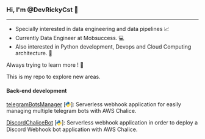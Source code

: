 ### Hi, I'm @DevRickyCst 👋 
---
- Specially interested in data engineering and data pipelines :chart_with_upwards_trend:
- Currently Data Engineer at Mobsuccess. 💻 
- Also interested in Python development, Devops and Cloud Computing architecture. 👀 

Always trying to learn more ! 📖 

This is my repo to explore new areas.

#### Back-end development 

 [telegramBotsManager](https://github.com/DevRickyCst/telegramBotsManager) [<a href="https://www.python.org"><img height=15 align="center" src="images/pythonIcon.png" /></a>]: Serverless webhook application for easily managing multiple telegram bots with AWS Chalice.
 
 [DiscordChaliceBot](https://github.com/DevRickyCst/DiscordChaliceBot) [<a href="https://www.python.org"><img height=15 align="center" src="images/pythonIcon.png" /></a>]: Serverless webhook application in order to deploy a Discord Webhook bot application with AWS Chalice.
<!---
DevRickyCst/DevRickyCst is a ✨ special ✨ repository because its `README.md` (this file) appears on your GitHub profile.
You can click the Preview link to take a look at your changes.
--->
